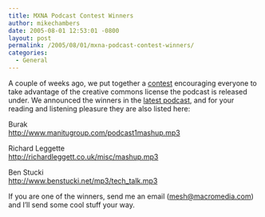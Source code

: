 ```yaml
---
title: MXNA Podcast Contest Winners
author: mikechambers
date: 2005-08-01 12:53:01 -0800
layout: post
permalink: /2005/08/01/mxna-podcast-contest-winners/
categories:
  - General
---
```



A couple of weeks ago, we put together a [contest][1] encouraging everyone to take advantage of the creative commons license the podcast is released under. We announced the winners in the [latest podcast][2], and for your reading and listening pleasure they are also listed here:

Burak  
[http://www.manitugroup.com/podcast1mashup.mp3 ][3]

Richard Leggette  
[http://richardleggett.co.uk/misc/mashup.mp3 ][4]

Ben Stucki  
<http://www.benstucki.net/mp3/tech_talk.mp3>

If you are one of the winners, send me an email (<mesh@macromedia.com>) and I&#8217;ll send some cool stuff your way.

 [1]: /mesh/archives/2005/06/contest_macrome.cfm
 [2]: http://weblogs.macromedia.com/podcast/archives/2005/07/macromedia_podc_2.html
 [3]: http://www.manitugroup.com/podcast1mashup.mp3
 [4]: http://richardleggett.co.uk/misc/mashup.mp3